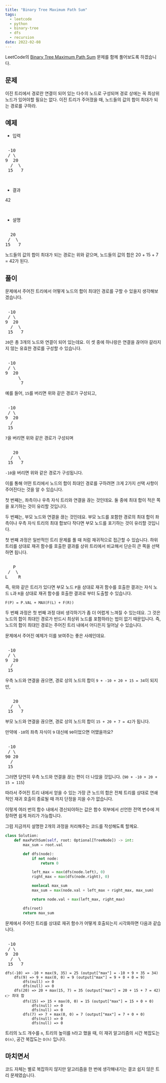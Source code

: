 ```yaml
---
title: "Binary Tree Maximum Path Sum"
tags:
  - leetcode
  - python
  - binary-tree
  - dfs
  - recursion
date: 2022-02-08
---
```


LeetCode의 [Binary Tree Maximum Path Sum](https://leetcode.com/problems/binary-tree-maximum-path-sum/) 문제를 함께 풀어보도록 하겠습니다.

## 문제

이진 트리에서 경로란 연결이 되어 있는 다수의 노드로 구성되며 경로 상에는 꼭 최상위 노드가 있어야할 필요는 없다.
이진 트리가 주어졌을 때, 노드들의 값의 합이 최대가 되는 경로를 구하라.

## 예제

- 입력

<pre>
&nbsp;
 -10
 / \
9  20
  /  \
 15   7
</pre>

<br/>

- 결과

42

<br/>

- 설명

<pre>
&nbsp;
  20
 /  \
15   7
</pre>

노드들의 값의 합이 최대가 되는 경로는 위와 같으며, 노드들의 값의 합은 20 + 15 + 7 = 42가 된다.

## 풀이

문제에서 주어진 트리에서 어떻게 노드의 합이 최대인 경로를 구할 수 있을지 생각해보겠습니다.

<pre>
&nbsp;
 -10
 / \
9  20
  /  \
 15   7
</pre>

`20`은 총 3개의 노드와 연결이 되어 있는데요.
이 셋 중에 하나랑은 연결을 끊어야 갈라지지 않는 유효한 경로를 구성할 수 있습니다.

<pre>
&nbsp;
 -10
 / \
9  20
     \
      7
</pre>

예를 들어, `15`를 버리면 위와 같은 경로가 구성되고,

<pre>
&nbsp;
 -10
 / \
9  20
  /  
 15   
</pre>

`7`을 버리면 위와 같은 경로가 구성되며

<pre>
&nbsp;
   20
  /  \
 15   7
</pre>

`-10`을 버리면 위와 같은 경로가 구성됩니다.

이를 통해 어떤 트리에서 노드의 합이 최대인 경로를 구하려면 크게 2가지 선택 사항이 주어진다는 것을 알 수 있습니다.

첫 번째는, 좌측이나 우측 자식 트리와 연결을 끊는 것인데요. 둘 중에 최대 합이 적은 쪽을 포기하는 것이 유리할 것입니다.

두 번째는, 부모 노드와 연결을 끊는 것인데요. 부모 노드를 포함한 경로의 최대 합이 좌측이나 우측 자식 트리의 최대 합보다 작다면 부모 노드를 포기하는 것이 유리할 것입니다.

첫 번째 과정은 일반적인 트리 문제를 풀 때 처럼 재귀적으로 접근할 수 있습니다.
하위 트리를 상대로 재귀 함수를 호출한 결과를 상위 트리에서 비교해서 단순히 큰 쪽을 선택하면 됩니다.

<pre>
&nbsp;
   P
 /  \
L    R
</pre>

즉, 위와 같은 트리가 있다면 부모 노드 `P`을 상대로 재귀 함수를 호출한 결과는 자식 노드 `L`과 `R`을 상대로 재귀 함수를 호출한 결과로 부터 도출할 수 있습니다.

```
F(P) = P.VAL + MAX(F(L) + F(R))
```

두 번째 과정은 첫 번째 과정 대비 생각하기가 좀 더 어렵게 느껴질 수 있는데요.
그 것은 노드의 합이 최대인 경로가 반드시 최상위 노드를 포함하라는 법이 없기 때문입니다.
즉, 노드의 합이 최대인 경로는 주어진 트리 내에서 어디든지 일어날 수 있습니다.

문제에서 주어진 예제가 이를 보여주는 좋은 사례인데요.

<pre>
&nbsp;
 -10
 / \
9  20
  /  
 15   
</pre>

우측 노드와 연결을 끊으면, 경로 상의 노드의 합이 `9 + -10 + 20 + 15 = 34`이 되지만,

<pre>
&nbsp;
   20
  /  \
 15   7
</pre>

부모 노드와 연결을 끊으면, 경로 상의 노드의 합이 `15 + 20 + 7 = 42`가 됩니다.

만약에 `-10`의 좌측 자식이 `9` 대신에 `90`이었으면 어땠을까요?

<pre>
&nbsp;
 -10
 / \
90 20
  /  
 15   
</pre>

그러면 당연히 우측 노드와 연결을 끊는 편이 더 나았을 것입니다. (`90 + -10 + 20 + 15 = 115`)

따라서 주어진 트리 내에서 얻을 수 있는 가장 큰 노드의 합은 전체 트리를 상대로 연쇄적인 재귀 호출이 종료될 때 까지 단정을 지을 수가 없습니다.

이렇게 여러 번의 함수 내에서 갱신되야하는 값은 함수 외부에서 선언한 전역 변수에 저장하면 쉽게 처리가 가능합니다.

그럼 지금까지 설명한 2개의 과정을 처리해주는 코드를 작성해도록 할께요.

```py
class Solution:
    def maxPathSum(self, root: Optional[TreeNode]) -> int:
        max_sum = root.val

        def dfs(node):
            if not node:
                return 0

            left_max = max(dfs(node.left), 0)
            right_max = max(dfs(node.right), 0)

            nonlocal max_sum
            max_sum = max(node.val + left_max + right_max, max_sum)

            return node.val + max(left_max, right_max)

        dfs(root)
        return max_sum
```

문제에서 주어진 트리를 상대로 재귀 함수가 어떻게 호출되는지 시각화하면 다음과 같습니다.

<pre>
&nbsp;
 -10
 / \
9  20
  /  \
 15   7
</pre>

```
dfs(-10) => -10 + max(9, 35) = 25 (output["max"] = -10 + 9 + 35 = 34)
    dfs(9) => 9 + max(0, 0) = 9 (output["max"] = 9 + 0 + 0 = 9)
        dfs(null) => 0
        dfs(null) => 0
    dfs(20) => 20 + max(15, 7) = 35 (output["max"] = 20 + 15 + 7 = 42) 👉 최대 합
        dfs(15) => 15 + max(0, 0) = 15 (output["max"] = 15 + 0 + 0)
            dfs(null) => 0
            dfs(null) => 0
        dfs(7) => 7 + max(0, 0) = 7 (output["max"] = 7 + 0 + 0)
            dfs(null) => 0
            dfs(null) => 0
```

트리의 노드 개수를 `n`, 트리의 높이를 `h`라고 했을 때, 이 재귀 알고리즘의 시간 복잡도는 `O(n)`, 공간 복잡도는 `O(h)` 입니다.

## 마치면서

코드 자체는 별로 복잡하지 않지만 알고리즘을 한 번에 생각해내기는 결코 쉽지 않은 트리 문제였습니다.
